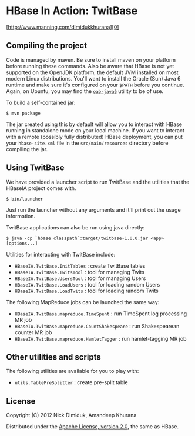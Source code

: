 # HBase In Action: TwitBase

[http://www.manning.com/dimidukkhurana][0]

## Compiling the project

Code is managed by maven. Be sure to install maven on your platform
before running these commands. Also be aware that HBase is not yet
supported on the OpenJDK platform, the default JVM installed on most
modern Linux distributions. You'll want to install the Oracle (Sun)
Java 6 runtime and make sure it's configured on your `$PATH` before
you continue. Again, on Ubuntu, you may find the [`oab-java6`][1]
utility to be of use.

To build a self-contained jar:

    $ mvn package

The jar created using this by default will allow you to interact with
HBase running in standalone mode on your local machine. If you want
to interact with a remote (possibly fully distributed) HBase
deployment, you can put your `hbase-site.xml` file in the
`src/main/resources` directory before compiling the jar.

## Using TwitBase

We have provided a launcher script to run TwitBase and the utilities
that the HBaseIA project comes with.

    $ bin/launcher

Just run the launcher without any arguments and it'll print out the
usage information.

TwitBase applications can also be run using java directly:

    $ java -cp `hbase classpath`:target/twitbase-1.0.0.jar <app> [options...]

Utilities for interacting with TwitBase include:

 - `HBaseIA.TwitBase.InitTables` : create TwitBase tables
 - `HBaseIA.TwitBase.TwitsTool` : tool for managing Twits
 - `HBaseIA.TwitBase.UsersTool` : tool for managing Users
 - `HBaseIA.TwitBase.LoadUsers` : tool for loading random Users
 - `HBaseIA.TwitBase.LoadTwits` : tool for loading random Twits

The following MapReduce jobs can be launched the same way:

 - `HBaseIA.TwitBase.mapreduce.TimeSpent` : run TimeSpent log
   processing MR job
 - `HBaseIA.TwitBase.mapreduce.CountShakespeare` : run
   Shakespearean counter MR job
 - `HBaseIA.TwitBase.mapreduce.HamletTagger` : run
   hamlet-tagging MR job

## Other utilities and scripts

The following utilities are available for you to play with:

 - `utils.TablePreSplitter` : create pre-split table

## License

Copyright (C) 2012 Nick Dimiduk, Amandeep Khurana

Distributed under the [Apache License, version 2.0][2], the same as HBase.

[0]: http://www.manning.com/dimidukkhurana
[1]: https://github.com/flexiondotorg/oab-java6
[2]: http://www.apache.org/licenses/LICENSE-2.0.html
